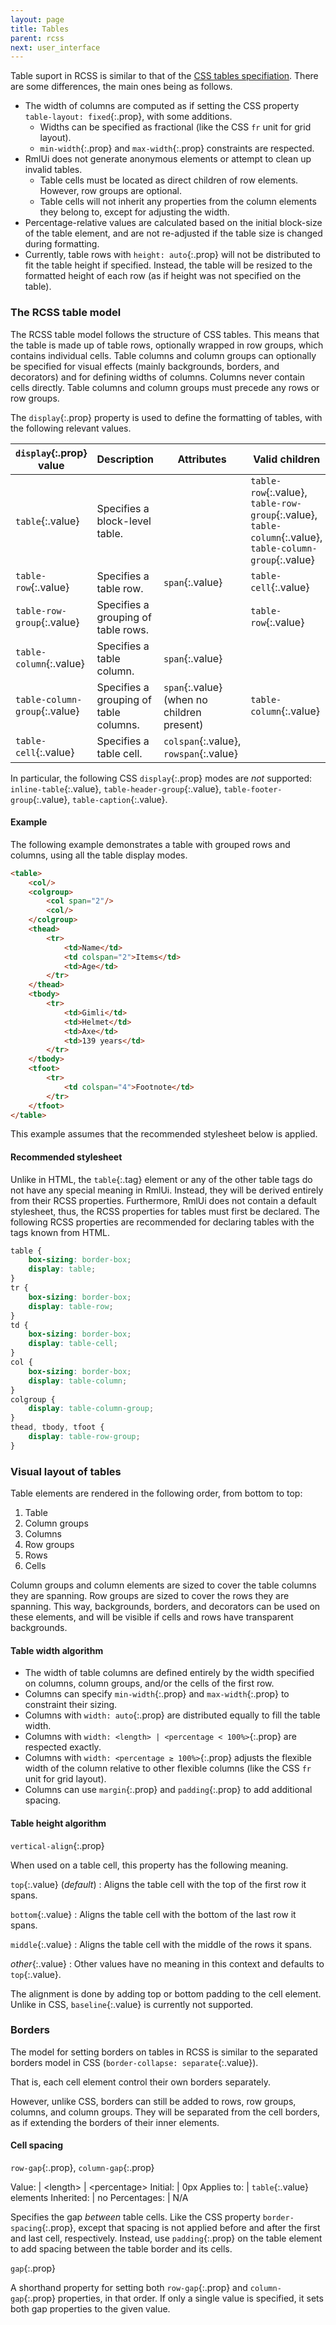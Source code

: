 ```yaml
---
layout: page
title: Tables
parent: rcss
next: user_interface
---
```


Table suport in RCSS is similar to that of the [CSS tables specifiation](https://www.w3.org/TR/2011/REC-CSS2-20110607/tables.html). There are some differences, the main ones being as follows.

- The width of columns are computed as if setting the CSS property `table-layout: fixed`{:.prop}, with some additions.
  - Widths can be specified as fractional (like the CSS `fr` unit for grid layout).
  - `min-width`{:.prop} and `max-width`{:.prop} constraints are respected.
- RmlUi does not generate anonymous elements or attempt to clean up invalid tables.
  - Table cells must be located as direct children of row elements. However, row groups are optional.
  - Table cells will not inherit any properties from the column elements they belong to, except for adjusting the width.
- Percentage-relative values are calculated based on the initial block-size of the table element, and are not re-adjusted if the table size is changed during formatting.
- Currently, table rows with `height: auto`{:.prop} will not be distributed to fit the table height if specified. Instead, the table will be resized to the formatted height of each row (as if height was not specified on the table).


### The RCSS table model

The RCSS table model follows the structure of CSS tables. This means that the table is made up of table rows, optionally wrapped in row groups, which contains individual cells. Table columns and column groups can optionally be specified for visual effects (mainly backgrounds, borders, and decorators) and for defining widths of columns. Columns never contain cells directly. Table columns and column groups must precede any rows or row groups.

The `display`{:.prop} property is used to define the formatting of tables, with the following relevant values.

`display`{:.prop} value | Description | Attributes | Valid children
---- | ------ | ------------- | ----------
`table`{:.value} | Specifies a block-level table. | | `table-row`{:.value}, `table-row-group`{:.value},<br>`table-column`{:.value}, `table-column-group`{:.value}
`table-row`{:.value} | Specifies a table row. | `span`{:.value} | `table-cell`{:.value}
`table-row-group`{:.value} | Specifies a grouping of table rows. | | `table-row`{:.value}
`table-column`{:.value} | Specifies a table column. | `span`{:.value} | 
`table-column-group`{:.value} | Specifies a grouping of table columns. | `span`{:.value} (when no children present) | `table-column`{:.value}
`table-cell`{:.value} | Specifies a table cell.  | `colspan`{:.value}, `rowspan`{:.value} |

In particular, the following CSS `display`{:.prop} modes are *not* supported: `inline-table`{:.value}, `table-header-group`{:.value}, `table-footer-group`{:.value}, `table-caption`{:.value}.


#### Example

The following example demonstrates a table with grouped rows and columns, using all the table display modes.

```html
<table>
	<col/>
	<colgroup>
		<col span="2"/>
		<col/>
	</colgroup>
	<thead>
		<tr>
			<td>Name</td>
			<td colspan="2">Items</td>
			<td>Age</td>
		</tr>
	</thead>
	<tbody>
		<tr>
			<td>Gimli</td>
			<td>Helmet</td>
			<td>Axe</td>
			<td>139 years</td>
		</tr>
	</tbody>
	<tfoot>
		<tr>
			<td colspan="4">Footnote</td>
		</tr>
	</tfoot>
</table>
```

This example assumes that the recommended stylesheet below is applied.


#### Recommended stylesheet

Unlike in HTML, the `table`{:.tag} element or any of the other table tags do not have any special meaning in RmlUi. Instead, they will be derived entirely from their RCSS properties. Furthermore, RmlUi does not contain a default stylesheet, thus, the RCSS properties for tables must first be declared. The following RCSS properties are recommended for declaring tables with the tags known from HTML.


```css
table {
	box-sizing: border-box;
	display: table;
}
tr {
	box-sizing: border-box;
	display: table-row;
}
td {
	box-sizing: border-box;
	display: table-cell;
}
col {
	box-sizing: border-box;
	display: table-column;
}
colgroup {
	display: table-column-group;
}
thead, tbody, tfoot {
	display: table-row-group;
}
```

### Visual layout of tables

Table elements are rendered in the following order, from bottom to top:

1. Table
2. Column groups
3. Columns
4. Row groups
5. Rows
6. Cells

Column groups and column elements are sized to cover the table columns they are spanning. Row groups are sized to cover the rows they are spanning. This way, backgrounds, borders, and decorators can be used on these elements, and will be visible if cells and rows have transparent backgrounds.


#### Table width algorithm

- The width of table columns are defined entirely by the width specified on columns, column groups, and/or the cells of the first row.
- Columns can specify `min-width`{:.prop} and `max-width`{:.prop} to constraint their sizing.
- Columns with `width: auto`{:.prop} are distributed equally to fill the table width.
- Columns with `width: <length> | <percentage < 100%>`{:.prop} are respected exactly.
- Columns with `width: <percentage ≥ 100%>`{:.prop} adjusts the flexible width of the column relative to other flexible columns (like the CSS `fr` unit for grid layout).
- Columns can use `margin`{:.prop} and `padding`{:.prop} to add additional spacing.


#### Table height algorithm



`vertical-align`{:.prop}

When used on a table cell, this property has the following meaning.

`top`{:.value} (*default*)
: Aligns the table cell with the top of the first row it spans.

`bottom`{:.value}
: Aligns the table cell with the bottom of the last row it spans.

`middle`{:.value}
: Aligns the table cell with the middle of the rows it spans.

*other*{:.value}
:  Other values have no meaning in this context and defaults to `top`{:.value}.

The alignment is done by adding top or bottom padding to the cell element. Unlike in CSS, `baseline`{:.value} is currently not supported.


### Borders

The model for setting borders on tables in RCSS is similar to the separated borders model in CSS (`border-collapse: separate`{:.value}).

That is, each cell element control their own borders separately.

However, unlike CSS, borders can still be added to rows, row groups, columns, and column groups. They will be separated from the cell borders, as if extending the borders of their inner elements.


#### Cell spacing

`row-gap`{:.prop}, `column-gap`{:.prop}

Value: | \<length\> \| \<percentage\>
Initial: | 0px
Applies to: | `table`{:.value} elements
Inherited: | no
Percentages: | N/A

Specifies the gap *between* table cells. Like the CSS property `border-spacing`{:.prop}, except that spacing is not applied before and after the first and last cell, respectively. Instead, use `padding`{:.prop} on the table element to add spacing between the table border and its cells.

`gap`{:.prop}

A shorthand property for setting both `row-gap`{:.prop} and `column-gap`{:.prop} properties, in that order. If only a single value is specified, it sets both gap properties to the given value.


